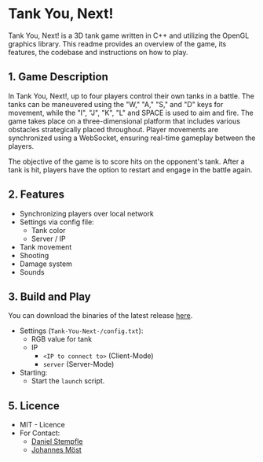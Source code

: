 # Tank You, Next!
Tank You, Next! is a 3D tank game written in C++ and utilizing the OpenGL graphics library. This readme provides an overview of the game, its features, the codebase and instructions on how to play.

## 1. Game Description
In Tank You, Next!, up to four players control their own tanks in a battle. The tanks can be maneuvered using the "W," "A," "S," and "D" keys for movement, while the "I", "J", "K", "L" and SPACE is used to aim and fire. The game takes place on a three-dimensional platform that includes various obstacles strategically placed throughout. Player movements are synchronized using a WebSocket, ensuring real-time gameplay between the players.

The objective of the game is to score hits on the opponent's tank. After a tank is hit, players have the option to restart and engage in the battle again.

## 2. Features
- Synchronizing players over local network
- Settings via config file:
    - Tank color
    - Server / IP
- Tank movement
- Shooting
- Damage system
- Sounds

## 3. Build and Play
You can download the binaries of the latest release [here](https://github.com/mj0stjo/Tank-You-Next-/releases/download/v0.9.0-alpha/tank-you-next-alpha-0.9.zip).
- Settings (`Tank-You-Next-/config.txt`):
    - RGB value for tank
    - IP
        - `<IP to connect to>` (Client-Mode)
        - `server` (Server-Mode)
- Starting:
    - Start the `launch` script.

## 5. Licence
- MIT - Licence
- For Contact:
  - [Daniel Stempfle](https://github.com/kastanileel)
  - [Johannes Möst](https://github.com/mj0stjo)